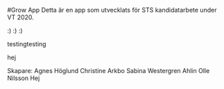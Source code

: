 #Grow App
Detta är en app som utvecklats för STS kandidatarbete under VT 2020.

:) :)
:)

testingtesting


hej

Skapare:
Agnes Höglund
Christine Arkbo
Sabina Westergren Ahlin
Olle Nilsson
Hej
